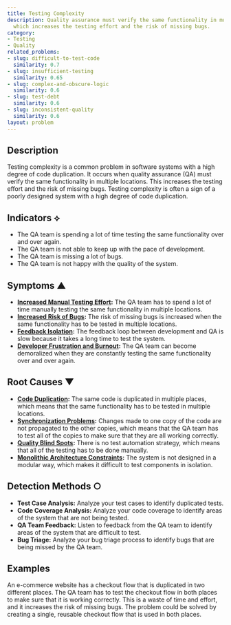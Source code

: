 ```yaml
---
title: Testing Complexity
description: Quality assurance must verify the same functionality in multiple locations,
  which increases the testing effort and the risk of missing bugs.
category:
- Testing
- Quality
related_problems:
- slug: difficult-to-test-code
  similarity: 0.7
- slug: insufficient-testing
  similarity: 0.65
- slug: complex-and-obscure-logic
  similarity: 0.6
- slug: test-debt
  similarity: 0.6
- slug: inconsistent-quality
  similarity: 0.6
layout: problem
---
```


## Description
Testing complexity is a common problem in software systems with a high degree of code duplication. It occurs when quality assurance (QA) must verify the same functionality in multiple locations. This increases the testing effort and the risk of missing bugs. Testing complexity is often a sign of a poorly designed system with a high degree of code duplication.

## Indicators ⟡
- The QA team is spending a lot of time testing the same functionality over and over again.
- The QA team is not able to keep up with the pace of development.
- The QA team is missing a lot of bugs.
- The QA team is not happy with the quality of the system.

## Symptoms ▲
- **[Increased Manual Testing Effort](increased-manual-testing-effort.md):** The QA team has to spend a lot of time manually testing the same functionality in multiple locations.
- **[Increased Risk of Bugs](increased-risk-of-bugs.md):** The risk of missing bugs is increased when the same functionality has to be tested in multiple locations.
- **[Feedback Isolation](feedback-isolation.md):** The feedback loop between development and QA is slow because it takes a long time to test the system.
- **[Developer Frustration and Burnout](developer-frustration-and-burnout.md):** The QA team can become demoralized when they are constantly testing the same functionality over and over again.

## Root Causes ▼
- **[Code Duplication](code-duplication.md):** The same code is duplicated in multiple places, which means that the same functionality has to be tested in multiple locations.
- **[Synchronization Problems](synchronization-problems.md):** Changes made to one copy of the code are not propagated to the other copies, which means that the QA team has to test all of the copies to make sure that they are all working correctly.
- **[Quality Blind Spots](quality-blind-spots.md):** There is no test automation strategy, which means that all of the testing has to be done manually.
- **[Monolithic Architecture Constraints](monolithic-architecture-constraints.md):** The system is not designed in a modular way, which makes it difficult to test components in isolation.

## Detection Methods ○
- **Test Case Analysis:** Analyze your test cases to identify duplicated tests.
- **Code Coverage Analysis:** Analyze your code coverage to identify areas of the system that are not being tested.
- **QA Team Feedback:** Listen to feedback from the QA team to identify areas of the system that are difficult to test.
- **Bug Triage:** Analyze your bug triage process to identify bugs that are being missed by the QA team.

## Examples
An e-commerce website has a checkout flow that is duplicated in two different places. The QA team has to test the checkout flow in both places to make sure that it is working correctly. This is a waste of time and effort, and it increases the risk of missing bugs. The problem could be solved by creating a single, reusable checkout flow that is used in both places.
